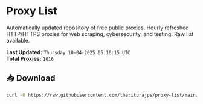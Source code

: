 # Proxy List

Automatically updated repository of free public proxies. Hourly refreshed HTTP/HTTPS proxies for web scraping, cybersecurity, and testing. Raw list available.

**Last Updated:** `Thursday 10-04-2025 05:16:15 UTC`  
**Total Proxies:** `1016`

## 📥 Download
```bash
curl -O https://raw.githubusercontent.com/theriturajps/proxy-list/main/proxies.txt
